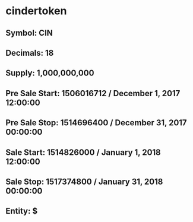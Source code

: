 # cindertoken

## Symbol: CIN
## Decimals: 18
## Supply: 1,000,000,000
## Pre Sale Start: 1506016712 / December 1, 2017 12:00:00
## Pre Sale Stop: 1514696400 / December 31, 2017 00:00:00
## Sale Start: 1514826000 / January 1, 2018 12:00:00
## Sale Stop: 1517374800 / January 31, 2018 00:00:00
## Entity: $
